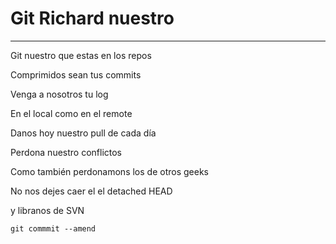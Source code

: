 <h1>Git Richard nuestro</h1>


-----------------------------
Git nuestro que estas en los repos

Comprimidos sean tus commits

Venga a nosotros tu log

En el local como en el remote

Danos hoy nuestro pull de cada día

Perdona nuestro conflictos

Como también perdonamons los de otros geeks

No nos dejes caer el el detached HEAD

y libranos de SVN

`git commmit --amend`
